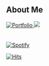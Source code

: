 
## About Me
<div align="left">
<a href="https://nijoow-portfolio.vercel.app/" target="_blank">
<img src=https://img.shields.io/static/v1?label=&message=Portfolio&color=8458b3&style=for-the-badge alt="Portfolio" style="margin-bottom: 5px;" />
</a> 
<a href="mailto:nijoow1127@gmail.com"><img src="https://img.shields.io/badge/nijoow1127@gmail.com-EA4335?style=for-the-badge&logo=Gmail&logoColor=ffffff"/></a>
</div>
<br/>


<!--[![Anurag's GitHub stats](https://github-readme-stats.vercel.app/api?username=nijoow&show_icons=true&theme=radical)](https://github.com/anuraghazra/github-readme-stats)-->

[![Spotify](https://novatorem-nijoow.vercel.app/api/spotify?background_color=0d1117&border_color=ffffff)](https://open.spotify.com/user/31z26ebvmvfzme53xtmbpjfs4rau)

[![Hits](https://hits.seeyoufarm.com/api/count/incr/badge.svg?url=https%3A%2F%2Fgithub.com%2Fnijoow&count_bg=%23C0A8EB&title_bg=%23555555&icon=&icon_color=%23E7E7E7&title=hits&edge_flat=false)](https://hits.seeyoufarm.com)
